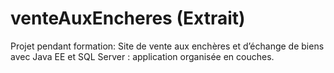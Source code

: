 # venteAuxEncheres (Extrait)

Projet pendant formation: Site de vente aux enchères et d’échange de biens avec Java EE et SQL Server : application organisée en couches. 



